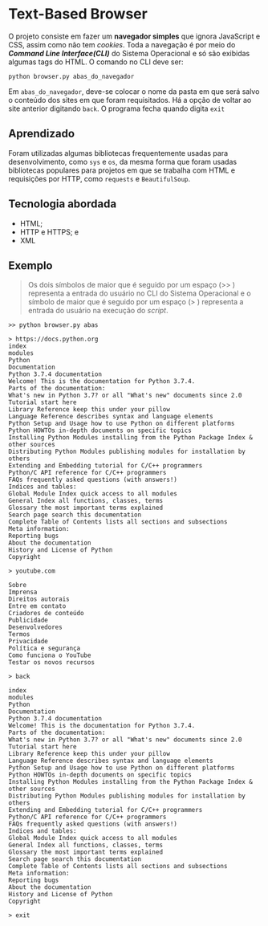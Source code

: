 # Text-Based Browser

O projeto consiste em fazer um **navegador simples** que ignora JavaScript e CSS, assim como não tem *cookies*. Toda a navegação é por meio do ***Command Line Interface(CLI)*** do Sistema Operacional e só são exibidas algumas tags do HTML. O comando no CLI deve ser:

	python browser.py abas_do_navegador

Em `abas_do_navegador`, deve-se colocar o nome da pasta em que será salvo o conteúdo dos sites em que foram requisitados. Há a opção de voltar ao site anterior digitando `back`. O programa fecha quando digita `exit`

## Aprendizado

Foram utilizadas algumas bibliotecas frequentemente usadas para desenvolvimento, como `sys` e `os`, da mesma forma que foram usadas bibliotecas populares para projetos em que se trabalha com HTML e requisições por HTTP, como `requests` e `BeautifulSoup`.

## Tecnologia abordada

 - HTML;
 - HTTP e HTTPS; e 
 - XML

## Exemplo

> Os dois símbolos de maior que é seguido por um espaço (>> ) representa a entrada do usuário no CLI do Sistema Operacional e o símbolo de maior que é seguido por um espaço (> ) representa a entrada do usuário na execução do *script*. 

	>> python browser.py abas

	> https://docs.python.org
	index
	modules
	Python
	Documentation
	Python 3.7.4 documentation
	Welcome! This is the documentation for Python 3.7.4.
	Parts of the documentation:
	What's new in Python 3.7? or all "What's new" documents since 2.0
	Tutorial start here
	Library Reference keep this under your pillow
	Language Reference describes syntax and language elements
	Python Setup and Usage how to use Python on different platforms
	Python HOWTOs in-depth documents on specific topics
	Installing Python Modules installing from the Python Package Index & other sources
	Distributing Python Modules publishing modules for installation by others
	Extending and Embedding tutorial for C/C++ programmers
	Python/C API reference for C/C++ programmers
	FAQs frequently asked questions (with answers!)
	Indices and tables:
	Global Module Index quick access to all modules
	General Index all functions, classes, terms
	Glossary the most important terms explained
	Search page search this documentation
	Complete Table of Contents lists all sections and subsections
	Meta information:
	Reporting bugs
	About the documentation
	History and License of Python
	Copyright

	> youtube.com

	Sobre
	Imprensa
	Direitos autorais
	Entre em contato
	Criadores de conteúdo
	Publicidade
	Desenvolvedores
	Termos
	Privacidade
	Política e segurança
	Como funciona o YouTube
	Testar os novos recursos
	
	> back

	index
	modules
	Python
	Documentation
	Python 3.7.4 documentation
	Welcome! This is the documentation for Python 3.7.4.
	Parts of the documentation:
	What's new in Python 3.7? or all "What's new" documents since 2.0
	Tutorial start here
	Library Reference keep this under your pillow
	Language Reference describes syntax and language elements
	Python Setup and Usage how to use Python on different platforms
	Python HOWTOs in-depth documents on specific topics
	Installing Python Modules installing from the Python Package Index & other sources
	Distributing Python Modules publishing modules for installation by others
	Extending and Embedding tutorial for C/C++ programmers
	Python/C API reference for C/C++ programmers
	FAQs frequently asked questions (with answers!)
	Indices and tables:
	Global Module Index quick access to all modules
	General Index all functions, classes, terms
	Glossary the most important terms explained
	Search page search this documentation
	Complete Table of Contents lists all sections and subsections
	Meta information:
	Reporting bugs
	About the documentation
	History and License of Python
	Copyright

	> exit
